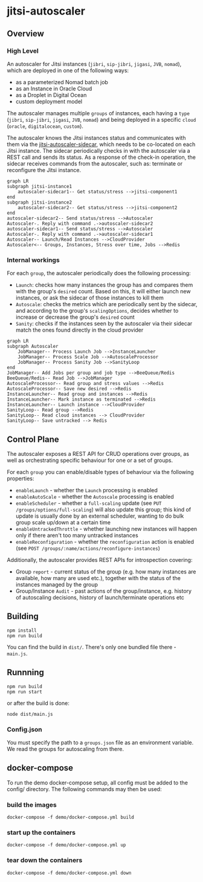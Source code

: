 # jitsi-autoscaler

## Overview

### High Level

An autoscaler for Jitsi instances (`jibri`, `sip-jibri`, `jigasi`, `JVB`, `nomad`), which are deployed in one of the following ways:
* as a parameterized Nomad batch job
* as an Instance in Oracle Cloud
* as a Droplet in Digital Ocean
* custom deployment model

The autoscaler manages multiple `groups` of instances, each having a `type` (`jibri`, `sip-jibri`, `jigasi`, `JVB`, `nomad`) and being deployed in a specific `cloud` (`oracle`, `digitalocean`, `custom`).

The autoscaler knows the Jitsi instances status and communicates with them via the [jitsi-autoscaler-sidecar](https://github.com/jitsi/jitsi-autoscaler-sidecar),
which needs to be co-located on each Jitsi instance. The sidecar periodically checks in with the autoscaler via a REST call and sends its status. 
As a response of the check-in operation, the sidecar receives commands from the autoscaler, such as: terminate or reconfigure the Jitsi instance.

```mermaid
graph LR
subgraph jitsi-instance1
    autoscaler-sidecar1-- Get status/stress -->jitsi-component1
end
subgraph jitsi-instance2
    autoscaler-sidecar2-- Get status/stress -->jitsi-component2
end
autoscaler-sidecar2-- Send status/stress -->Autoscaler
Autoscaler-. Reply with command .->autoscaler-sidecar2
autoscaler-sidecar1-- Send status/stress -->Autoscaler
Autoscaler-. Reply with command .->autoscaler-sidecar1
Autoscaler-- Launch/Read Instances -->CloudProvider
Autoscaler<-- Groups, Instances, Stress over time, Jobs -->Redis
```

### Internal workings

For each `group`, the autoscaler periodically does the following processing:
* `Launch`: checks how many instances the group has and compares them with the group's `desired` count. Based on this, it will either launch new instances, or ask the sidecar of those instances to kill them
* `Autoscale`: checks the metrics which are periodically sent by the sidecar, and according to the group's `scalingOptions`, decides whether to increase or decrease the group's `desired` count
* `Sanity`: checks if the instances seen by the autoscaler via their sidecar match the ones found directly in the cloud provider

```mermaid
graph LR
subgraph Autoscaler
    JobManager-- Process Launch Job -->InstanceLauncher
    JobManager-- Process Scale Job -->AutoscaleProcessor
    JobManager-- Process Sanity Job -->SanityLoop
end
JobManager-- Add Jobs per group and job type -->BeeQueue/Redis
BeeQueue/Redis-- Read Job -->JobManager
AutoscaleProcessor-- Read group and stress values -->Redis
AutoscaleProcessor-- Save new desired -->Redis
InstanceLauncher-- Read group and instances -->Redis
InstanceLauncher-- Mark instance as terminated -->Redis
InstanceLauncher-- Launch instance -->CloudProvider
SanityLoop-- Read group -->Redis
SanityLoop-- Read cloud instances --> CloudProvider
SanityLoop-- Save untracked --> Redis
```

## Control Plane

The autoscaler exposes a REST API for CRUD operations over groups, as well as orchestrating specific behaviour for one or a set of groups.

For each `group` you can enable/disable types of behaviour via the following properties:
* `enableLaunch` - whether the `Launch` processing is enabled
* `enableAutoScale` - whether the `Autoscale` processing is enabled
* `enableScheduler` - whether a `full-scaling` update (see `PUT /groups/options/full-scaling`) will also update this group; this kind of update is usually done by an external scheduler, wanting to do bulk group scale up/down at a certain time
* `enableUntrackedThrottle` - whether launching new instances will happen only if there aren't too many untracked instances
* `enableReconfiguration` - whether the `reconfiguration` action is enabled (see `POST /groups/:name/actions/reconfigure-instances`)

Additionally, the autoscaler provides REST APIs for introspection covering:
* Group `report` - current status of the group (e.g. how many instances are available, how many are used etc.), together with the status of the instances managed by the group
* Group/Instance `Audit` - past actions of the group/instance, e.g. history of autoscaling decisions, history of launch/terminate operations etc

## Building
```
npm install
npm run build
```

You can find the build in `dist/`. There's only one bundled file there - `main.js`.

## Runnning

```
npm run build
npm run start
```

or after the build is done:

```
node dist/main.js
```

### Config.json

You must specify the path to a `groups.json` file as an environment variable. We read the groups for autoscaling from there.

## docker-compose

To run the demo docker-compose setup, all config must be added to the config/ directory.
The following commands may then be used:

### build the images
```
docker-compose -f demo/docker-compose.yml build
```

### start up the containers
```
docker-compose -f demo/docker-compose.yml up
```

### tear down the containers
```
docker-compose -f demo/docker-compose.yml down
```
